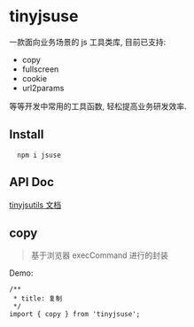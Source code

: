 # tinyjsuse

一款面向业务场景的 js 工具类库, 目前已支持:

- copy
- fullscreen
- cookie
- url2params

等等开发中常用的工具函数, 轻松提高业务研发效率.

## Install

```
  npm i jsuse
```


## API Doc

[tinyjsutils 文档]()

## copy

> 基于浏览器 execCommand 进行的封装

Demo:

```tsx
/**
 * title: 复制
 */
import { copy } from 'tinyjsuse';

```                                                      
